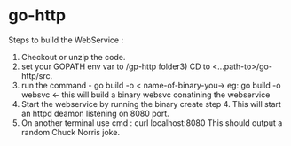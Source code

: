 # go-http
Steps to build the WebService :
1) Checkout or unzip the code.
2) set your GOPATH env var to <on-your-checkout-machine-path-to>/gp-http folder3) CD to <...path-to>/go-http/src.
4) run the command - go build -o < name-of-binary-you->
   eg: go build -o websvc <- this will build a binary websvc conatining the webservice
5) Start the webservice by running the binary create step 4. This will start an httpd deamon listening on 8080 port.
6) On another terminal use cmd : curl localhost:8080
   This should output a random Chuck Norris joke.
